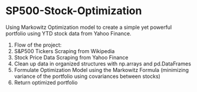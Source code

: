 # SP500-Stock-Optimization
Using Markowitz Optimization model to create a simple yet powerful portfolio using YTD stock data from Yahoo Finance. 

1) Flow of the project:
2) S&P500 Tickers Scraping from Wikipedia
3) Stock Price Data Scraping from Yahoo Finance
4) Clean up data in organized structures with np.arrays and pd.DataFrames
5) Formulate Optimization Model using the Markowitz Formula (minimizing variance of the portfolio using covariances between stocks)
6) Return optimized portfolio
